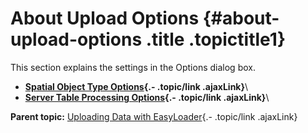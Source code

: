 About Upload Options {#about-upload-options .title .topictitle1}
====================

<div class="body conbody">

This section explains the settings in the Options dialog box.

</div>

<div class="related-links" functx="http://www.functx.com">

<div class="related-links-title">

</div>

-   **[Spatial Object Type
    Options](guide/../guide/spatialobjectypeoptions.html){.- .topic/link
    .ajaxLink}**\
-   **[Server Table Processing
    Options](guide/../guide/servertableprocessingoptions.html){.-
    .topic/link .ajaxLink}**\

<div class="familylinks">

<div class="parentlink">

**Parent topic:** [Uploading Data with
EasyLoader](guide/../guide/chapterintro.html){.- .topic/link .ajaxLink}

</div>

</div>

</div>
